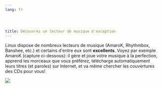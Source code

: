 ```yaml
---
lang: fr




title: Découvrez un lecteur de musique d'exception
---
```


Linux dispose de nombreux lecteurs de musique (AmaroK, Rhythmbox, 
Banshee, etc.) et certains d'entre eux sont <b>excellents</b>. Voyez par 
exemple AmaroK (capture ci-dessous): il gère et joue votre musique à la 
perfection, apprend les morceaux que vous préférez, télécharge 
automatiquement leurs titres (et paroles) sur Internet, et va même 
chercher les couvertures des CDs pour vous!

<img src="Images/amarok.png" />




